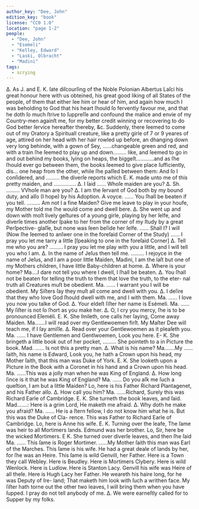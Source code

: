 ```yaml
---
author_key: "Dee, John"
edition_key: "book"
license: "CC0 1.0"
location: "page 1-2"
people:
  - "Dee, John"
  - "Esemeli"
  - "Kelley, Edward"
  - "Laski, Olbracht"
  - "Madini"
tags:
  - scrying
---
```

Δ. As J. and E. K. ſate diſcourſing of the Noble Polonian Albertus
Laſci his great honour here with us obteined, his great good
liking of all States of the people, of them that either ſee him
or hear of him, and again how much I was beholding to God
that his heart ſhould ſo fervently favour me, and that he doth
ſo much ſtrive to ſuppreſſe and confound the malice and envie of
my Country-men againſt me, for my better credit winning
or recovering to do God better ſervice hereafter thereby, &c.
Suddenly, there ſeemed to come out of my Oratory a Spirituall
creature, like a pretty girle of 7 or 9 yeares of age, attired on
her head with her hair rowled up before, an dhanging down very long behinde, with a gown of
Sey, ……changeable green and red, and with a train ſhe ſeemed to play up and down………
like, and ſeemed to go in and out behind my books, lying on heaps, the biggeſt…………and as
ſhe ſhould ever go between them, the books ſeemed to give place ſufficiently, dis… one heap
from the other, while ſhe paſſed between them: And ſo I conſidered, and ……… the diverſe
reports which E. K. made unto me of this pretty maiden, and ……………
Δ. I ſaid …… Whoſe maiden are you?
Δ. Sh. ……… VVhoſe man are you?
Δ. I am the ſervant of God both by my bound duty, and alſo (I hope) by his Adoption.
A voyce. …… You ſhall be beaten if you tell.
……… Am not I a fine Maiden? Give me leave to play in your houfe, my Mother told me ſhe
would come and dwell bere.
Δ. She went up and down with moſt lively geſtures of a young girle, playing by her ſelfe,
and diverſe times another ſpake to her from the corner of my ſtudy by a great Perſpective-
glaſſe, but none was ſeen beſide her ſelfe.
…… Shall I? I will (Now ſhe ſeemed to anſwer one in the foreſaid Corner of the Study)
…… I pray you let me tarry a little [ſpeaking to one in the foreſaid Corner]
Δ. Tell me who you are?
……… I pray you let me play with you a little, and I will tell you who I am.
Δ. In the name of Jeſus then tell me.
……… I rejoyce in the name of Jeſus, and I am a poor little Maiden, Madini, I am the
laſt but one of my Mothers children, I have little Baby-children at home.
Δ. Where is your home?
Ma.…I dare not tell you where I dwell, I ſhall be beaten.
Δ. You ſhall not be beaten for telling the truth to them that love the truth, to the eter-
nal truth all Creatures muſt be obedient.
Ma. …… I warrant you I will be obedient. My Siſters ſay they muſt all come and dwell with you.
Δ. I deſire that they who love God ſhould dwell with me, and I with them.
Ma. …… I love you now you talke of God.
Δ. Your eldeſt ſiſter her name is Esémeli.
Ma. …… My ſiſter is not ſo ſhort as you make her.
Δ. O, I cry you mercy, ſhe is to be pronounced Eſeméli.
E. K. She ſmileth, one calls her ſaying, Come away Maiden.
Ma.……I will read over my Gentlewoemen firſt.
    My Maſter Dee will teach me, if I ſay amiſſe.
Δ. Read over your Gentlewoemen as it pleaſeth you.
Ma. …… I have Gentlemen and Gentlwoemen, Look you here.
E- K. She bringeth a little book out of her pocket,
……… She pointeth to a in Picture the book.
Mad. …… Is not this a pretty man.
Δ. What is his name?
Ma.……My …… ſaith, his name is Edward, Look you, he hath a Crown upon his head, my Mother
ſaith, that this man was Duke of York.
E. K. She looketh upon a Picture in the Book with a Coronet in his hand
and a Crown upon his head.
Ma. ……This was a jolly man when he was King of England.
Δ. How long ſince is it that he was King of England?
Ma. …… Do you aſk me ſuch a queſtion, I am but a little Maiden? Lo, here is his Father
Richard Plantagenet, and his Father alſo.
Δ. How call you him?
Ma. ……Richard, Surely this was Richard Earle of Cambridge.
E. K. She turneth the book leaves, and ſaid.
Mad.……: Here is a grim Lord, He maketh me afraid.
Δ. Why doth he make you afraid?
Ma. …… He is a ſtern fellow, I do not know him what he is. But this was the Duke of Cla-
rence. This was Father to Richard Earle of Cambridge. Lo, here is Anne his wife.
E. K. Turning over the leafe,
The ſame was heir to all Mortimers lands.
Edmund was her brother.
Lo, Sir, here be the wicked Mortimers.
E K. She turned over diverſe leaves, and then ſhe ſaid
Ma. …… This ſame is Roger Mortimer.
……My Mother ſaith this man was Earl of the Marches.
This ſame is his wife.
He had a great deale of lands by her, for ſhe was an Heire.
This ſame is wild Genvill, her Father.
Here is a Town they call Webley. Here is Beudley.  Here is Mortimers Clybery.   Here is
wild Wenlock.  Here is Ludlow.  Here is Stanton Lacy.   Genvill his wife was Heire of all
theſe. Here is Hugh Lacy her Father. He weareth his haire long, for he was Deputy of Ire-
land; That maketh him look with ſuch a writhen face.
My ſiſter hath torne out the other two leaves, I will bring them when you have ſupped.
I pray do not tell anybody of me.
Δ. We were earneſtly called for to Supper by my folks.
